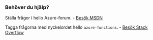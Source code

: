 ### <a name="need-some-help"></a>Behöver du hjälp?
Ställa frågor i hello Azure-forum. - [Besök MSDN](http://go.microsoft.com/fwlink/?LinkId=780719)

Tagga frågorna med nyckelordet hello `azure-functions`. - [Besök Stack Overflow](http://stackoverflow.com/questions/tagged/azure-functions)


